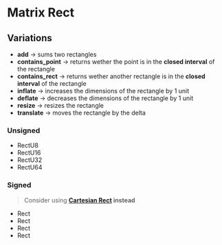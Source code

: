 # Matrix Rect

## Variations

- **add** → sums two rectangles
- **contains_point** → returns wether the point is in the **closed interval** of the rectangle
- **contains_rect** → returns wether another rectangle is in the **closed interval** of the
  rectangle
- **inflate** → increases the dimensions of the rectangle by 1 unit
- **deflate** → decreases the dimensions of the rectangle by 1 unit
- **resize** → resizes the rectangle
- **translate** → moves the rectangle by the delta

### Unsigned

- RectU8
- RectU16
- RectU32
- RectU64

### Signed

> Consider using **[Cartesian Rect](../cartesian/rect.md) instead**

- Rect
- Rect
- Rect
- Rect
